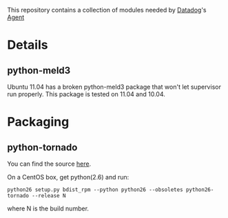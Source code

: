 This repository contains a collection of modules needed by [Datadog](http://www.datadoghq.com)'s
[Agent](https://github.com/DataDog/dd-agent)

Details
=======

python-meld3
------------

Ubuntu 11.04 has a broken python-meld3 package that won't let supervisor run properly.
This package is tested on 11.04 and 10.04.

Packaging
=========

python-tornado
--------------

You can find the source [here](https://github.com/DataDog/tornado).

On a CentOS box, get python(2.6) and run:
    
    python26 setup.py bdist_rpm --python python26 --obsoletes python26-tornado --release N
    
where N is the build number.

